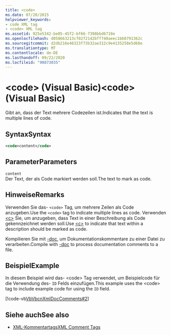 ```yaml
---
title: <code>
ms.date: 07/20/2015
helpviewer_keywords:
- code XML tag
- <code> XML tag
ms.assetid: 925e5342-be05-45f2-bf66-7398bbd6710e
ms.openlocfilehash: d058663213cf02f2142bff740aeec1b60791362c
ms.sourcegitcommit: d2db216e46323f73b32ae312c9e4135258e5d68e
ms.translationtype: MT
ms.contentlocale: de-DE
ms.lasthandoff: 09/22/2020
ms.locfileid: "90873035"
---
```

# <a name="code-visual-basic"></a><span data-ttu-id="1e628-101">\<code> (Visual Basic)</span><span class="sxs-lookup"><span data-stu-id="1e628-101">\<code> (Visual Basic)</span></span>

<span data-ttu-id="1e628-102">Gibt an, dass der Text mehrere Codezeilen ist.</span><span class="sxs-lookup"><span data-stu-id="1e628-102">Indicates that the text is multiple lines of code.</span></span>  
  
## <a name="syntax"></a><span data-ttu-id="1e628-103">Syntax</span><span class="sxs-lookup"><span data-stu-id="1e628-103">Syntax</span></span>  
  
```xml  
<code>content</code>  
```  
  
## <a name="parameters"></a><span data-ttu-id="1e628-104">Parameter</span><span class="sxs-lookup"><span data-stu-id="1e628-104">Parameters</span></span>  

 `content`  
 <span data-ttu-id="1e628-105">Der Text, der als Code markiert werden soll.</span><span class="sxs-lookup"><span data-stu-id="1e628-105">The text to mark as code.</span></span>  
  
## <a name="remarks"></a><span data-ttu-id="1e628-106">Hinweise</span><span class="sxs-lookup"><span data-stu-id="1e628-106">Remarks</span></span>  

 <span data-ttu-id="1e628-107">Verwenden Sie das- `<code>` Tag, um mehrere Zeilen als Code anzugeben.</span><span class="sxs-lookup"><span data-stu-id="1e628-107">Use the `<code>` tag to indicate multiple lines as code.</span></span> <span data-ttu-id="1e628-108">Verwenden [\<c>](c.md) Sie, um anzugeben, dass Text in einer Beschreibung als Code gekennzeichnet werden soll.</span><span class="sxs-lookup"><span data-stu-id="1e628-108">Use [\<c>](c.md) to indicate that text within a description should be marked as code.</span></span>  
  
 <span data-ttu-id="1e628-109">Kompilieren Sie mit [-doc](../../reference/command-line-compiler/doc.md), um Dokumentationskommentare zu einer Datei zu verarbeiten.</span><span class="sxs-lookup"><span data-stu-id="1e628-109">Compile with [-doc](../../reference/command-line-compiler/doc.md) to process documentation comments to a file.</span></span>  
  
## <a name="example"></a><span data-ttu-id="1e628-110">Beispiel</span><span class="sxs-lookup"><span data-stu-id="1e628-110">Example</span></span>  

 <span data-ttu-id="1e628-111">In diesem Beispiel wird das- \<code> Tag verwendet, um Beispielcode für die Verwendung des- `ID` Felds einzufügen.</span><span class="sxs-lookup"><span data-stu-id="1e628-111">This example uses the \<code> tag to include example code for using the `ID` field.</span></span>  
  
 [!code-vb[VbVbcnXmlDocComments#2](~/samples/snippets/visualbasic/VS_Snippets_VBCSharp/VbVbcnXmlDocComments/VB/Class1.vb#2)]  
  
## <a name="see-also"></a><span data-ttu-id="1e628-112">Siehe auch</span><span class="sxs-lookup"><span data-stu-id="1e628-112">See also</span></span>

- [<span data-ttu-id="1e628-113">XML-Kommentartags</span><span class="sxs-lookup"><span data-stu-id="1e628-113">XML Comment Tags</span></span>](index.md)
